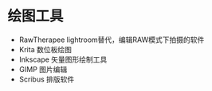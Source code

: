 # 绘图工具

- RawTherapee lightroom替代，编辑RAW模式下拍摄的软件
- Krita 数位板绘图
- Inkscape 矢量图形绘制工具
- GIMP 图片编辑
- Scribus 排版软件
